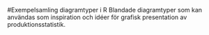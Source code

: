 #Exempelsamling diagramtyper i R
Blandade diagramtyper som kan användas som inspiration och idéer för grafisk presentation av produktionsstatistik. 